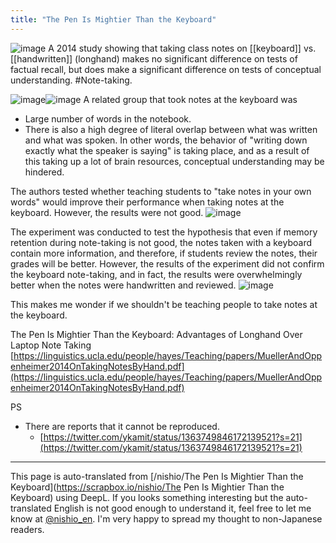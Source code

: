 ```yaml
---
title: "The Pen Is Mightier Than the Keyboard"
---
```


![image](https://gyazo.com/5cf4eb7a6a0d719bd3962ff12afb527c/thumb/1000)
A 2014 study showing that taking class notes on [[keyboard]] vs. [[handwritten]] (longhand) makes no significant difference on tests of factual recall, but does make a significant difference on tests of conceptual understanding.  #Note-taking.

![image](https://gyazo.com/2c0b3b067f4a502d02e7bc8b3f98b50b/thumb/1000)![image](https://gyazo.com/95e3fea3959285c2dd3faf3af20a12c7/thumb/1000)
A related group that took notes at the keyboard was
- Large number of words in the notebook.
- There is also a high degree of literal overlap between what was written and what was spoken.
In other words, the behavior of "writing down exactly what the speaker is saying" is taking place, and as a result of this taking up a lot of brain resources, conceptual understanding may be hindered.

The authors tested whether teaching students to "take notes in your own words" would improve their performance when taking notes at the keyboard.
However, the results were not good.
![image](https://gyazo.com/02a9b369974ebd04d25593ce19592204/thumb/1000)

The experiment was conducted to test the hypothesis that even if memory retention during note-taking is not good, the notes taken with a keyboard contain more information, and therefore, if students review the notes, their grades will be better. However, the results of the experiment did not confirm the keyboard note-taking, and in fact, the results were overwhelmingly better when the notes were handwritten and reviewed.
![image](https://gyazo.com/0a0acc4eccedfb81280f108d0d6bb4f3/thumb/1000)

This makes me wonder if we shouldn't be teaching people to take notes at the keyboard.

The Pen Is Mightier Than the Keyboard: Advantages of Longhand Over Laptop Note Taking
[https://linguistics.ucla.edu/people/hayes/Teaching/papers/MuellerAndOppenheimer2014OnTakingNotesByHand.pdf](https://linguistics.ucla.edu/people/hayes/Teaching/papers/MuellerAndOppenheimer2014OnTakingNotesByHand.pdf)

PS
- There are reports that it cannot be reproduced.
    - [https://twitter.com/ykamit/status/1363749846172139521?s=21](https://twitter.com/ykamit/status/1363749846172139521?s=21)

---
This page is auto-translated from [/nishio/The Pen Is Mightier Than the Keyboard](https://scrapbox.io/nishio/The Pen Is Mightier Than the Keyboard) using DeepL. If you looks something interesting but the auto-translated English is not good enough to understand it, feel free to let me know at [@nishio_en](https://twitter.com/nishio_en). I'm very happy to spread my thought to non-Japanese readers.